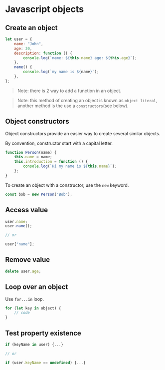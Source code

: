 # Javascript objects

## Create an object

```js
let user = {
    name: "John",
    age: 30,
    description: function () {
        console.log(`name: ${this.name} age: ${this.age}`);
    },
    name() {
        console.log(`my name is ${name}`);
    },
};
```
>Note: there is 2 way to add a function in an object.

>Note: this method of creating an object is known as `object literal`, 
> another method is the use a `constructors`(see below).

## Object constructors

Object constructors provide an easier way to create several similar objects.

By convention, constructor start with a capital letter.

```js
function Person(name) {
    this.name = name;
    this.introduction = function () {
        console.log(`Hi my name is ${this.name}`);
    };
}
```
To create an object with a constructor, use the `new` keyword.

```js
const bob = new Person("Bob");
```

## Access value

```js
user.name;
user.name();

// or

user["name"];
```

## Remove value

```js
delete user.age;
```

## Loop over an object

Use `for...in` loop.

```js
for (let key in object) {
    // code
}
```

## Test property existence

```js
if (keyName in user) {...}

// or

if (user.keyName == undefined) {...}
``` 
